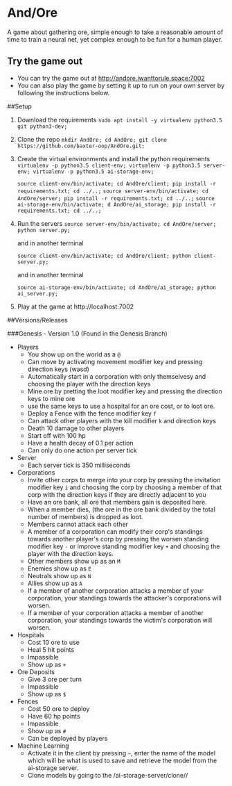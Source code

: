 # And/Ore
A game about gathering ore, simple enough to take a reasonable amount of time to train a neural net, yet complex enough to be fun for a human player.

## Try the game out
* You can try the game out at http://andore.iwanttorule.space:7002
* You can also play the game by setting it up to run on your own server by following the instructions below.

##Setup
1. Download the requirements
    `sudo apt install -y virtualenv python3.5 git python3-dev;`
2. Clone the repo
    `mkdir AndOre; cd AndOre; git clone https://github.com/baxter-oop/AndOre.git;`
3. Create the virtual environments and install the python requirements
    `virtualenv -p python3.5 client-env; virtualenv -p python3.5 server-env; virtualenv -p python3.5 ai-storage-env;`
    
    `source client-env/bin/activate; cd AndOre/client; pip install -r requirements.txt; cd ../..;`
    `source server-env/bin/activate; cd AndOre/server; pip install -r requirements.txt; cd ../..;`
    `source ai-storage-env/bin/activate; d AndOre/ai_storage; pip install -r requirements.txt; cd ../..;`
4. Run the servers
    `source server-env/bin/activate; cd AndOre/server; python server.py;`
    
    and in another terminal
    
    `source client-env/bin/activate; cd AndOre/client; python client-server.py;`

    and in another terminal
    
    `source ai-storage-env/bin/activate; cd AndOre/ai_storage; python ai_server.py;`
    
5. Play at the game at http://localhost:7002

##Versions/Releases

###Genesis - Version 1.0 (Found in the Genesis Branch)
- Players
    -  You show up on the world as a `@`
    -  Can move by activating movement modifier key and pressing direction keys (wasd)
    -  Automatically start in a corporation with only themselvesy and choosing the player with the direction keys
    -  Mine ore by pretting the loot modifier key and pressing the direction keys to mine ore
    -  use the same keys to use a hospital for an ore cost, or to loot ore.
    -  Deploy a Fence with the fence modifier key `f`
    -  Can attack other players with the kill modifier `k` and direction keys
    -  Death 10 damage to other players
    -  Start off with 100 hp
    -  Have a health decay of 0.1 per action
    -  Can only do one action per server tick
-  Server
    -  Each server tick is 350 milliseconds
-  Corporations
    - Invite other corps to merge into your corp by pressing the invitation modifier key `i` and choosing the corp by choosing a member of that corp with the direction keys if they are directly adjacent to you
    - Have an ore bank, all ore that members gain is deposited here.
    - When a member dies, (the ore in the ore bank divided by the total number of members) is dropped as loot.
    - Members cannot attack each other
    - A member of a corporation can modify their corp's standings towards another player's corp by pressing the worsen standing modifier key `-` or improve standing modifier key `+` and choosing the player with the direction keys.
    - Other members show up as an `M`
    - Enemies show up as `E`
    - Neutrals show up as `N`
    - Allies show up as `A`
    - If a member of another corporation attacks a member of your corporation, your standings towards the attacker's corporations will worsen.
    - If a member of your corporation attacks a member of another corporation, your standings towards the victim's corporation will worsen.
-  Hospitals
    - Cost 10 ore to use
    - Heal 5 hit points
    - Impassible
    - Show up as `+`
- Ore Deposits
    - Give 3 ore per turn
    - Impassible
    - Show up as `$`
- Fences
    - Cost 50 ore to deploy
    - Have 60 hp points
    - Impassible
    - Show up as `#`
    - Can be deployed by players
- Machine Learning
    - Activate it in the client by pressing `~`, enter the name of the model which will be what is used to save and retrieve the model from the ai-storage server.
    - Clone models by going to the /ai-storage-server/clone/<original-model-name>/<new-model-name>
